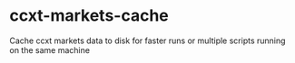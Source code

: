 # ccxt-markets-cache
Cache ccxt markets data to disk for faster runs or multiple scripts running on the same machine
